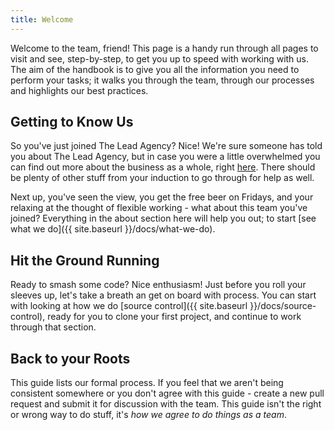 ```yaml
---
title: Welcome
---
```


Welcome to the team, friend! This page is a handy run through all pages to visit and see, step-by-step, to get you up to speed with working with us. The aim of the handbook is to give you all the information you need to perform your tasks; it walks you through the team, through our processes and highlights our best practices. 

## Getting to Know Us

So you've just joined The Lead Agency? Nice! We're sure someone has told you about The Lead Agency, but in case you were a little overwhelmed you can find out more about the business as a whole, right [here](https://www.theleadagency.com/about-us/). There should be plenty of other stuff from your induction to go through for help as well.

Next up, you've seen the view, you get the free beer on Fridays, and your relaxing at the thought of flexible working - what about this team you've joined? Everything in the about section here will help you out; to start [see what we do]({{ site.baseurl }}/docs/what-we-do).

## Hit the Ground Running

Ready to smash some code? Nice enthusiasm! Just before you roll your sleeves up, let's take a breath an get on board with process. You can start with looking at how we do [source control]({{ site.baseurl }}/docs/source-control), ready for you to clone your first project, and continue to work through that section.

## Back to your Roots

This guide lists our formal process. If you feel that we aren't being consistent somewhere or you don't agree with this guide - create a new pull request and submit it for discussion with the team. This guide isn't the right or wrong way to do stuff, it's *how we agree to do things as a team*.